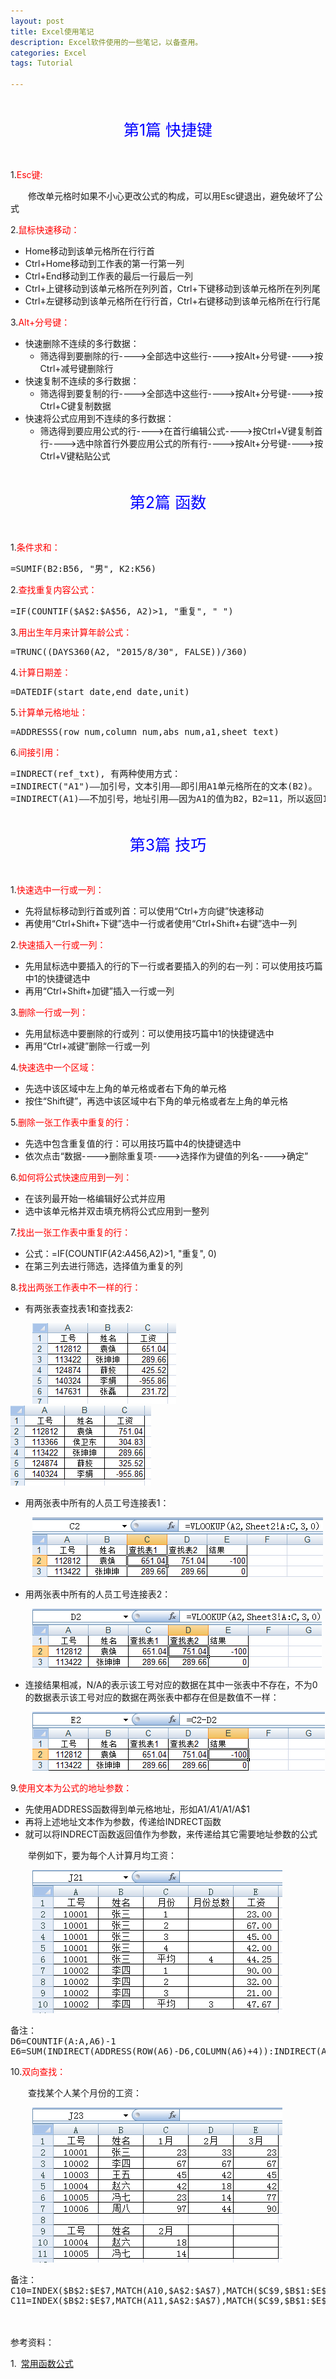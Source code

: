 ```yaml
---
layout: post
title: Excel使用笔记
description: Excel软件使用的一些笔记，以备查用。
categories: Excel
tags: Tutorial

---
```


<p style="font-size:25px;color:blue;text-align:center;padding:20px 0">第1篇  快捷键</p>

1.<font color="red">Esc键:</font>

&ensp;&ensp;&ensp;&ensp;修改单元格时如果不小心更改公式的构成，可以用Esc键退出，避免破坏了公式

2.<font color="red">鼠标快速移动：</font> 

   * Home移动到该单元格所在行行首
   * Ctrl+Home移动到工作表的第一行第一列
   * Ctrl+End移动到工作表的最后一行最后一列
   * Ctrl+上键移动到该单元格所在列列首，Ctrl+下键移动到该单元格所在列列尾
   * Ctrl+左键移动到该单元格所在行行首，Ctrl+右键移动到该单元格所在行行尾
   
3.<font color="red">Alt+分号键：</font>

   * 快速删除不连续的多行数据：
      * 筛选得到要删除的行---->全部选中这些行---->按Alt+分号键---->按Ctrl+减号键删除行
   * 快速复制不连续的多行数据：
      * 筛选得到要复制的行---->全部选中这些行---->按Alt+分号键---->按Ctrl+C键复制数据
   * 快速将公式应用到不连续的多行数据：
      * 筛选得到要应用公式的行---->在首行编辑公式---->按Ctrl+V键复制首行---->选中除首行外要应用公式的所有行---->按Alt+分号键---->按Ctrl+V键粘贴公式
   


<p style="font-size:25px;color:blue;text-align:center;padding:20px 0">第2篇  函数</p>
	   
1.<font color="red">条件求和：</font> 
<pre class="prettyPrint lang=python">
=SUMIF(B2:B56, "男", K2:K56)
</pre> 
  
2.<font color="red">查找重复内容公式：</font> 
<pre class="prettyPrint lang=python">
=IF(COUNTIF($A$2:$A$56, A2)>1, "重复", " ")
</pre> 
	  
3.<font color="red">用出生年月来计算年龄公式：</font> 
<pre class="prettyPrint lang=python">
=TRUNC((DAYS360(A2, "2015/8/30", FALSE))/360)
</pre>

4.<font color="red">计算日期差：</font> 
<pre class="prettyPrint lang=python">
=DATEDIF(start_date,end_date,unit)
</pre>

5.<font color="red">计算单元格地址：</font> 
<pre class="prettyPrint lang=python">
=ADDRESSS(row_num,column_num,abs_num,a1,sheet_text)
</pre>

6.<font color="red">间接引用：</font> 
<pre class="prettyPrint lang=python">
=INDRECT(ref_txt), 有两种使用方式：
=INDIRECT("A1")——加引号，文本引用——即引用A1单元格所在的文本(B2)。
=INDIRECT(A1)——不加引号，地址引用——因为A1的值为B2，B2=11，所以返回11。
</pre>



<p style="font-size:25px;color:blue;text-align:center;padding:20px 0">第3篇  技巧</p>


1.<font color="red">快速选中一行或一列：</font> 
 
* 先将鼠标移动到行首或列首：可以使用“Ctrl+方向键”快速移动
* 再使用“Ctrl+Shift+下键”选中一行或者使用“Ctrl+Shift+右键”选中一列
	   
2.<font color="red">快速插入一行或一列：</font> 
 
* 先用鼠标选中要插入的行的下一行或者要插入的列的右一列：可以使用技巧篇中1的快捷键选中
* 再用“Ctrl+Shift+加键”插入一行或一列
	   
3.<font color="red">删除一行或一列：</font> 
 
* 先用鼠标选中要删除的行或列：可以使用技巧篇中1的快捷键选中         
* 再用“Ctrl+减键”删除一行或一列
	   
4.<font color="red">快速选中一个区域：</font> 
 
* 先选中该区域中左上角的单元格或者右下角的单元格
* 按住“Shift键”，再选中该区域中右下角的单元格或者左上角的单元格
	   
5.<font color="red">删除一张工作表中重复的行：</font> 
 
* 先选中包含重复值的行：可以用技巧篇中4的快捷键选中
* 依次点击“数据---->删除重复项---->选择作为键值的列名---->确定”
	   
6.<font color="red">如何将公式快速应用到一列：</font> 
 
* 在该列最开始一格编辑好公式并应用
* 选中该单元格并双击填充柄将公式应用到一整列 
	   
7.<font color="red">找出一张工作表中重复的行：</font> 
 
* 公式：=IF(COUNTIF($A$2:$A$456,A2)>1, "重复", 0)       
* 在第三列去进行筛选，选择值为重复的列
	   
8.<font color="red">找出两张工作表中不一样的行：</font> 
 
* 有两张表查找表1和查找表2:
                                      
&ensp;&ensp;&ensp;&ensp;&ensp;![pseudo](/assets/image/10-1.png "查找表1")&ensp;&ensp;&ensp;&ensp;![pseudo](/assets/image/10-2.png "查找表2")

* 用两张表中所有的人员工号连接表1：

&ensp;&ensp;&ensp;&ensp;&ensp;![pseudo](/assets/image/10-3.png)
         
* 用两张表中所有的人员工号连接表2：

&ensp;&ensp;&ensp;&ensp;&ensp;![pseudo](/assets/image/10-4.png)         
         
* 连接结果相减，N/A的表示该工号对应的数据在其中一张表中不存在，不为0的数据表示该工号对应的数据在两张表中都存在但是数值不一样：

&ensp;&ensp;&ensp;&ensp;&ensp;![pseudo](/assets/image/10-5.png)   

9.<font color="red">使用文本为公式的地址参数：</font> 

* 先使用ADDRESS函数得到单元格地址，形如A1/$A$1/A$1/$A$1
* 再将上述地址文本作为参数，传递给INDRECT函数
* 就可以将INDRECT函数返回值作为参数，来传递给其它需要地址参数的公式

&ensp;&ensp;&ensp;&ensp;举例如下，要为每个人计算月均工资：

&ensp;&ensp;&ensp;&ensp;&ensp;![pseudo](/assets/image/10-6.png) 

<pre class="prettyPrint lang=python">
备注：
D6=COUNTIF(A:A,A6)-1 
E6=SUM(INDIRECT(ADDRESS(ROW(A6)-D6,COLUMN(A6)+4)):INDIRECT(ADDRESS(ROW(A6)-1,COLUMN(A6)+4)))/D6
</pre>

10.<font color="red">双向查找：</font> 

&ensp;&ensp;&ensp;&ensp;查找某个人某个月份的工资：

&ensp;&ensp;&ensp;&ensp;&ensp;![pseudo](/assets/image/10-7.png) 

<pre class="prettyPrint lang=python">
备注：
C10=INDEX($B$2:$E$7,MATCH(A10,$A$2:$A$7),MATCH($C$9,$B$1:$E$1))
C11=INDEX($B$2:$E$7,MATCH(A11,$A$2:$A$7),MATCH($C$9,$B$1:$E$1))
</pre>

<br/><br/>
参考资料：

1.&ensp;[常用函数公式](http://www.kuaiji.com/weixin/2347231)
         

